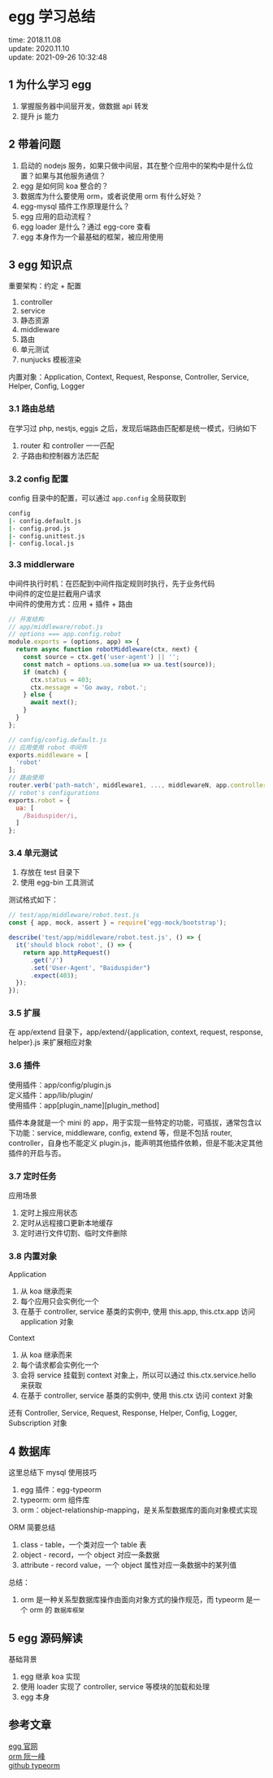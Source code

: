 # egg 学习总结

time: 2018.11.08  
update: 2020.11.10  
update: 2021-09-26 10:32:48

## 1 为什么学习 egg

1. 掌握服务器中间层开发，做数据 api 转发
2. 提升 js 能力

## 2 带着问题

1. 启动的 nodejs 服务，如果只做中间层，其在整个应用中的架构中是什么位置？如果与其他服务通信？
2. egg 是如何同 koa 整合的？
3. 数据库为什么要使用 orm，或者说使用 orm 有什么好处？
4. egg-mysql 插件工作原理是什么？
5. egg 应用的启动流程？
6. egg loader 是什么？通过 egg-core 查看
7. egg 本身作为一个最基础的框架，被应用使用

## 3 egg 知识点

重要架构：约定 + 配置  
1. controller
2. service
3. 静态资源
4. middleware
5. 路由
6. 单元测试
7. nunjucks 模板渲染

内置对象：Application, Context, Request, Response, Controller, Service, Helper, Config, Logger

### 3.1 路由总结

在学习过 php, nestjs, eggjs 之后，发现后端路由匹配都是统一模式，归纳如下

1. router 和 controller 一一匹配
2. 子路由和控制器方法匹配

### 3.2 config 配置

config 目录中的配置，可以通过 `app.config` 全局获取到

```bash
config
|- config.default.js
|- config.prod.js
|- config.unittest.js
|- config.local.js
```

### 3.3 middlerware

中间件执行时机：在匹配到中间件指定规则时执行，先于业务代码  
中间件的定位是拦截用户请求  
中间件的使用方式：应用 + 插件 + 路由

```javascript
// 开发结构
// app/middleware/robot.js
// options === app.config.robot
module.exports = (options, app) => {
  return async function robotMiddleware(ctx, next) {
    const source = ctx.get('user-agent') || '';
    const match = options.ua.some(ua => ua.test(source));
    if (match) {
      ctx.status = 403;
      ctx.message = 'Go away, robot.';
    } else {
      await next();
    }
  }
};

// config/config.default.js
// 应用使用 robot 中间件
exports.middleware = [
  'robot'
];
// 路由使用
router.verb('path-match', middleware1, ..., middlewareN, app.controller.action);
// robot's configurations
exports.robot = {
  ua: [
    /Baiduspider/i,
  ]
};
```

### 3.4 单元测试

1. 存放在 test 目录下
2. 使用 egg-bin 工具测试

测试格式如下：  
```javascript
// test/app/middleware/robot.test.js
const { app, mock, assert } = require('egg-mock/bootstrap');

describe('test/app/middleware/robot.test.js', () => {
  it('should block robot', () => {
    return app.httpRequest()
      .get('/')
      .set('User-Agent', "Baiduspider")
      .expect(403);
  });
});
```

### 3.5 扩展

在 app/extend 目录下，app/extend/{application, context, request, response, helper}.js 来扩展相应对象

### 3.6 插件

使用插件：app/config/plugin.js  
定义插件：app/lib/plugin/  
使用插件：app[plugin_name][plugin_method]

插件本身就是一个 mini 的 app，用于实现一些特定的功能，可插拔，通常包含以下功能：service, middleware, config, extend 等，但是不包括 router, controller，自身也不能定义 plugin.js，能声明其他插件依赖，但是不能决定其他插件的开启与否。

### 3.7 定时任务

应用场景

1. 定时上报应用状态
2. 定时从远程接口更新本地缓存
3. 定时进行文件切割、临时文件删除

### 3.8 内置对象

Application  
1. 从 koa 继承而来
2. 每个应用只会实例化一个
3. 在基于 controller, service 基类的实例中, 使用 this.app, this.ctx.app 访问 application 对象

Context  
1. 从 koa 继承而来
2. 每个请求都会实例化一个
3. 会将 service 挂载到 context 对象上，所以可以通过 this.ctx.service.hello 来获取
4. 在基于 controller, service 基类的实例中, 使用 this.ctx 访问 context 对象

还有 Controller, Service, Request, Response, Helper, Config, Logger, Subscription 对象

## 4 数据库

这里总结下 mysql 使用技巧  
1. egg 插件：egg-typeorm
2. typeorm: orm 组件库
3. orm：object-relationship-mapping，是关系型数据库的面向对象模式实现

ORM 简要总结  
1. class - table，一个类对应一个 table 表
2. object - record，一个 object 对应一条数据
3. attribute - record value，一个 object 属性对应一条数据中的某列值

总结：  
1. orm 是一种关系型数据库操作由面向对象方式的操作规范，而 typeorm 是一个 orm 的 `数据库框架`

## 5 egg 源码解读

基础背景  
1. egg 继承 koa 实现
2. 使用 loader 实现了 controller, service 等模块的加载和处理
3. egg 本身

## 参考文章

[egg 官网](https://eggjs.org/zh-cn/basics/schedule.html)  
[orm 阮一峰](http://www.ruanyifeng.com/blog/2019/02/orm-tutorial.html)  
[github typeorm](https://github.com/typeorm/typeorm)
